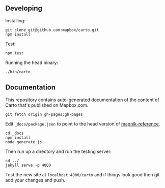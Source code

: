 ## Developing

Installing:

    git clone git@github.com:mapbox/carto.git
    npm install

Test:

    npm test

Running the head binary:

    ./bin/carto

## Documentation

This repository contains auto-generated documentation of the content of Carto
that's published on Mapbox.com.

    git fetch origin gh-pages:gh-pages

Edit `_docs/package.json` to point to the head version of [mapnik-reference](https://github.com/mapnik/mapnik-reference).

    cd _docs
    npm install
    node generate.js

Then run up a directory and run the testing server:

    cd ../
    jekyll serve -p 4000

Test the new site at `localhost:4000/carto` and if things look good then git add your changes and push.
